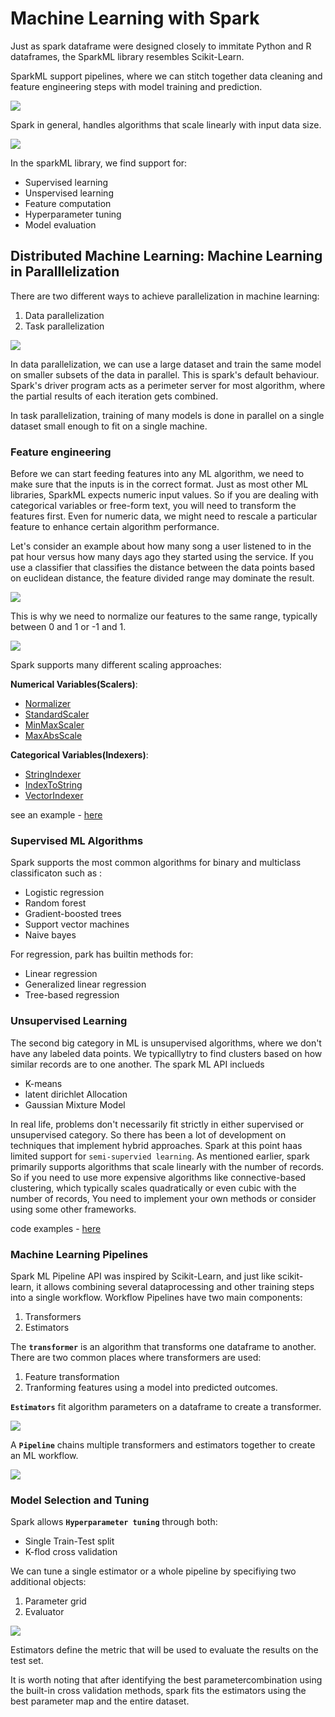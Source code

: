 # Machine Learning with Spark

Just as spark dataframe were designed closely to immitate Python and R dataframes, the SparkML library resembles Scikit-Learn.

SparkML support pipelines, where we can stitch together data cleaning and feature engineering steps with model training and prediction.

![](images/sparkml1.png)

Spark in general, handles algorithms that scale linearly with input data size.

![](images/sparkml2.png)

In the sparkML library, we find support for:

- Supervised learning
- Unspervised learning
- Feature computation
- Hyperparameter tuning
- Model evaluation

## Distributed Machine Learning: Machine Learning in Paralllelization

There are two different ways to achieve parallelization in machine learning:

1. Data parallelization
2. Task parallelization

![](images/sparkml3.png)

In data parallelization, we can use a large dataset and train the same model on smaller subsets of the data in parallel. This is spark's default behaviour. Spark's driver program acts as a perimeter server for most algorithm, where the partial results of each iteration gets combined.

In task parallelization, training of many models is done in parallel on a single dataset small enough to fit on a single machine.

### Feature engineering

Before we can start feeding features into any ML algorithm, we need to make sure that the inputs is in the correct format.
Just as most other ML libraries, SparkML expects numeric input values.
So if you are dealing with categorical variables or free-form text, you will need to transform the features first. Even for numeric data, we might need to rescale a particular feature to enhance certain algorithm performance.

Let's consider an example about how many song a user listened to in the pat hour versus how many days ago they started using the service. If you use a classifier that classifies the distance between the data points based on euclidean distance, the feature divided range may dominate the result.

![](images/sparkml4.png)

This is why we need to normalize our features to the same range, typically between 0 and 1 or -1 and 1.

![](images/sparkml5.png)

Spark supports many different scaling approaches:

**Numerical Variables(Scalers)**:
- [Normalizer](https://spark.apache.org/docs/latest/ml-features.html#normalizer)
- [StandardScaler](https://spark.apache.org/docs/latest/ml-features.html#standardscaler)
- [MinMaxScaler](https://spark.apache.org/docs/latest/ml-features.html#minmaxscaler)
- [MaxAbsScale](https://spark.apache.org/docs/latest/ml-features.html#maxabsscaler)

**Categorical Variables(Indexers)**:
- [StringIndexer](https://spark.apache.org/docs/latest/ml-features.html#stringindexer)
- [IndexToString](https://spark.apache.org/docs/latest/ml-features.html#indextostring)
- [VectorIndexer](https://spark.apache.org/docs/latest/ml-features.html#vectorindexer)

see an example - [here](notebooks/1_numeric_features.ipynb)


### Supervised ML Algorithms

Spark supports the most common algorithms for binary and multiclass classificaton such as :

- Logistic regression
- Random forest
- Gradient-boosted trees
- Support vector machines
- Naive bayes

For regression, park has builtin methods for:

- Linear regression
- Generalized linear regression
- Tree-based regression

### Unsupervised Learning

The second big category in ML is unsupervised algorithms, where we don't have any labeled data points. We typicalllytry to find clusters based on how similar records are to one another. The spark ML API inclueds
- K-means
- latent dirichlet Allocation
- Gaussian Mixture Model

In real life, problems don't necessarily fit strictly in either supervised or unsupervised category. So there has been a lot of development on techniques that implement hybrid approaches. Spark at this point haas limited support for `semi-supervied learning`. As mentioned earlier, spark primarily supports algorithms that scale linearly with the number of records. So if you need to use more expensive algorithms like connective-based clustering, which typically scales quadratically or even cubic with the number of records, You need to implement your own methods or consider using some other frameworks.

code examples - [here](notebooks/ml_with_spark.ipynb)

### Machine Learning Pipelines

Spark ML Pipeline API was inspired by Scikit-Learn, and just like scikit-learn, it allows combining several dataprocessing and other training steps into a single workflow.
Workflow Pipelines have two main components:
1. Transformers
2. Estimators

The **`transformer`** is an algorithm that transforms one dataframe to another. There are two common places where transformers are used:
1. Feature transformation
2. Tranforming features using a model into predicted outcomes.

**`Estimators`** fit algorithm parameters on a dataframe to create a transformer.

![](./images/sparkpipe1.png)

A **`Pipeline`** chains multiple transformers and estimators together to create an ML workflow.

![](./images/sparkpipe2.png)

### Model Selection and Tuning

Spark allows **`Hyperparameter tuning`** through both:
- Single Train-Test split
- K-flod cross validation

We can tune a single estimator or a whole pipeline by specifiying two additional objects:

1. Parameter grid
2. Evaluator

![](./images/sparkpipe3.png)

Estimators define the metric that will be used to evaluate the results on the test set.

It is worth noting that after identifying the best parametercombination using the built-in cross validation methods, spark fits the estimators using the best parameter map and the entire dataset.